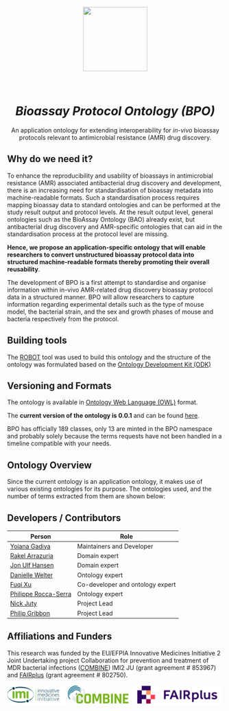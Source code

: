 <p align="center">
  <img style="width: 150px; height: 150px;" src="">
</p>

<h1 align="center">
  <br>
  <i>Bioassay Protocol Ontology (BPO)</i>
  <br>
</h1>

<p align="center">
An application ontology for extending interoperability for <i>in-vivo</i> bioassay protocols relevant to antimicrobial resistance (AMR) drug discovery.
</p>


## Why do we need it?
To enhance the reproducibility and usability of bioassays in antimicrobial resistance (AMR) associated antibacterial drug discovery and development, there is an increasing need for standardisation of bioassay metadata into machine-readable formats. Such a standardisation process requires mapping bioassay data to standard ontologies and can be performed at the study result output and protocol levels. At the result output level, general ontologies such as the BioAssay Ontology (BAO) already exist, but antibacterial drug discovery and AMR-specific ontologies that can aid in the standardisation process at the protocol level are missing. 

**Hence, we propose an application-specific ontology that will enable researchers to convert unstructured bioassay protocol data into structured machine-readable formats thereby promoting their overall reusability**.

The development of BPO is a first attempt to standardise and organise information within in-vivo AMR-related drug discovery bioassay protocol data in a structured manner. BPO will allow researchers to capture information regarding experimental details such as the type of mouse model, the bacterial strain, and the sex and growth phases of mouse and bacteria respectively from the protocol.

## Building tools

The [ROBOT](http://robot.obolibrary.org/) tool was used to build this ontology and the structure of the ontology was formulated based on the [Ontology Development Kit (ODK)](https://github.com/INCATools/ontology-development-kit)

## Versioning and Formats

The ontology is available in [Ontology Web Language (OWL)](https://www.w3.org/TR/owl-guide/) format.

The **current version of the ontology is 0.0.1** and can be found [here](bpo.owl). 

BPO has officially 189 classes, only 13 are minted in the BPO namespace and probably solely because the terms requests have not been handled in a timeline compatible with your needs.

## Ontology Overview

Since the current ontology is an application ontology, it makes use of various existing ontologies for its purpose. The ontologies used, and the number of terms extracted from them are shown below:

[comment]: <> (| Ontology Name | Ontology abbreviation | Number of terms |)

[comment]: <> (| --------------- | --------------- | --------------- |)

[comment]: <> (| Row 1 Column 1 | NCBITaxon | Row 1 Column 3 |)

[comment]: <> (| Row 2 Column 1 | PATO | Row 2 Column 3 |)

[comment]: <> (| Row 3 Column 1 | Row 3 Column 2 | Row 3 Column 3 |)

## Developers / Contributors
| Person | Role |
| --- | ----------- |
| [Yojana Gadiya](https://orcid.org/0000-0002-7683-0452) | Maintainers and Developer |
| [Rakel Arrazuria](https://orcid.org/0000-0002-0757-3915) | Domain expert | 
| [Jon Ulf Hansen](https://orcid.org/0000-0002-6410-5755) | Domain expert | 
| [Danielle Welter](https://orcid.org/0000-0003-1058-2668) | Ontology expert | 
| [Fuqi Xu](https://orcid.org/0000-0002-5923-3859) | Co-developer and ontology expert | 
| [Philippe Rocca-Serra](https://orcid.org/0000-0001-9853-5668) | Ontology expert | 
| [Nick Juty](https://orcid.org/0000-0002-2036-8350) | Project Lead | 
| [Philip Gribbon](https://orcid.org/0000-0001-7655-2459) | Project Lead |


## Affiliations and Funders
This research was funded by the EU/EFPIA Innovative Medicines Initiative 2 Joint Undertaking project Collaboration for prevention and treatment of MDR bacterial infections ([COMBINE](https://amr-accelerator.eu/project/combine/)) IMI2 JU (grant agreement # 853967) and [FAIRplus](https://www.imi.europa.eu/projects-results/project-factsheets/fairplus) (grant agreement # 802750).

![IMI](images/logo/affiliation-logo.png)
